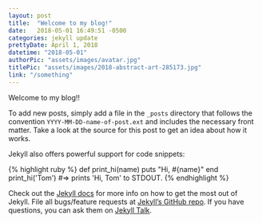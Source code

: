 ```yaml
---
layout: post
title:  "Welcome to my blog!"
date:   2018-05-01 16:49:51 -0500
categories: jekyll update
prettyDate: April 1, 2018
datetime: "2018-05-01"
authorPic: "assets/images/avatar.jpg"
titlePic: "assets/images/2018-abstract-art-285173.jpg"
link: "/something"
---
```

Welcome to my blog!!

To add new posts, simply add a file in the `_posts` directory that follows the convention `YYYY-MM-DD-name-of-post.ext` and includes the necessary front matter. Take a look at the source for this post to get an idea about how it works.

Jekyll also offers powerful support for code snippets:

{% highlight ruby %}
def print_hi(name)
  puts "Hi, #{name}"
end
print_hi('Tom')
#=> prints 'Hi, Tom' to STDOUT.
{% endhighlight %}

Check out the [Jekyll docs][jekyll-docs] for more info on how to get the most out of Jekyll. File all bugs/feature requests at [Jekyll’s GitHub repo][jekyll-gh]. If you have questions, you can ask them on [Jekyll Talk][jekyll-talk].

[jekyll-docs]: https://jekyllrb.com/docs/home
[jekyll-gh]:   https://github.com/jekyll/jekyll
[jekyll-talk]: https://talk.jekyllrb.com/
